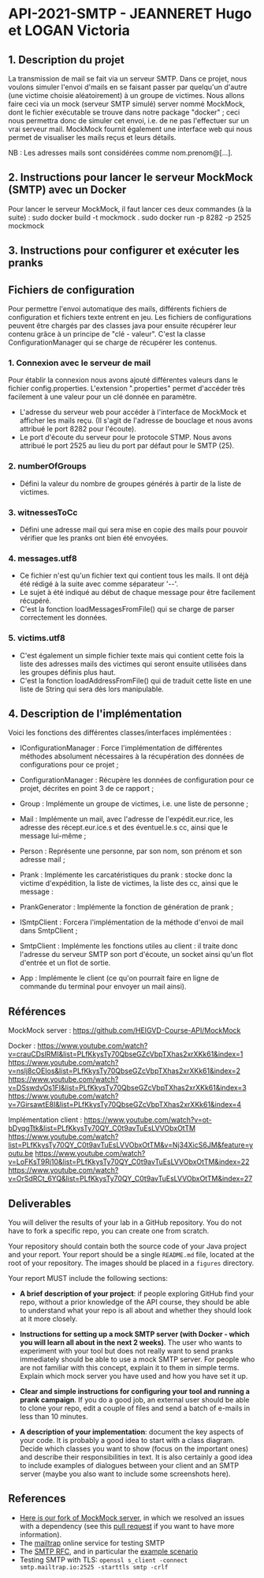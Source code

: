 # API-2021-SMTP - JEANNERET Hugo et LOGAN Victoria

## 1. Description du projet 

La transmission de mail se fait via un serveur SMTP. Dans ce projet, nous voulons simuler l'envoi d'mails en se faisant passer par quelqu'un d'autre (une victime choisie aléatoirement) à un groupe de victimes. Nous allons faire ceci via un mock (serveur SMTP simulé) server nommé MockMock, dont le fichier exécutable se trouve dans notre package "docker" ; ceci nous permettra donc de simuler cet envoi, i.e. de ne pas l'effectuer sur un vrai serveur mail. MockMock fournit également une interface web qui nous permet de visualiser les mails reçus et leurs détails.

NB : Les adresses mails sont considérées comme nom.prenom@[...].

## 2. Instructions pour lancer le serveur MockMock (SMTP) avec un Docker

Pour lancer le serveur MockMock, il faut lancer ces deux commandes (à la suite) : 
sudo docker build -t mockmock .
sudo docker run -p 8282 -p 2525 mockmock

## 3. Instructions pour configurer et exécuter les pranks
## Fichiers de configuration
Pour permettre l'envoi automatique des mails, différents fichiers de configuration et fichiers texte entrent en jeu.
Les fichiers de configurations peuvent être chargés par des classes java pour ensuite récupérer leur contenu grâce à un principe de "clé - valeur".
C'est la classe ConfigurationManager qui se charge de récupérer les contenus.
### 1. Connexion avec le serveur de mail
Pour établir la connexion nous avons ajouté différentes valeurs dans le fichier config.properties. L'extension ".properties" permet d'accéder très facilement à une valeur pour un clé donnée en paramètre.
+ L'adresse du serveur web pour accéder à l'interface de MockMock et afficher les mails reçu.
(Il s'agit de l'adresse de bouclage et nous avons attribué le port 8282 pour l'écoute).
+ Le port d'écoute du serveur pour le protocole STMP. Nous avons attribué le port 2525 au lieu du port par défaut pour le SMTP (25).
### 2. numberOfGroups
+ Défini la valeur du nombre de groupes générés à partir de la liste de victimes.
### 3. witnessesToCc
+ Défini une adresse mail qui sera mise en copie des mails pour pouvoir vérifier que les pranks ont bien été envoyées.
### 4. messages.utf8
+ Ce fichier n'est qu'un fichier text qui contient tous les mails. Il ont déjà été rédigé à la suite avec comme séparateur '--'.
+ Le sujet à été indiqué au début de chaque message pour être facilement récupéré.
+ C'est la fonction loadMessagesFromFile() qui se charge de parser correctement les données.
### 5. victims.utf8
+ C'est également un simple fichier texte mais qui contient cette fois la liste des adresses mails des victimes qui seront ensuite utilisées dans les groupes définis plus haut.
+ C'est la fonction loadAddressFromFile() qui de traduit cette liste en une liste de String qui sera dès lors manipulable.

## 4. Description de l'implémentation

Voici les fonctions des différentes classes/interfaces implémentées : 

- IConfigurationManager : 
Force l'implémentation de différentes méthodes absolument nécessaires à la récupération des données de configurations pour ce projet ;

- ConfigurationManager :
Récupère les données de configuration pour ce projet, décrites en point 3 de ce rapport ;

- Group :
Implémente un groupe de victimes, i.e. une liste de personne ;

- Mail :
Implémente un mail, avec l'adresse de l'expédit.eur.rice, les adresse des récept.eur.ice.s et des éventuel.le.s cc, ainsi que le message lui-même ;

- Person :
Représente une personne, par son nom, son prénom et son adresse mail ;

- Prank :
Implémente les carcatéristiques du prank : stocke donc la victime d'expédition, la liste de victimes, la liste des cc, ainsi que le message : 

- PrankGenerator :
Implémente la fonction de génération de prank ;

- ISmtpClient :
Forcera l'implémentation de la méthode d'envoi de mail dans SmtpClient ;

- SmtpClient :
Implémente les fonctions utiles au client : il traite donc l'adresse du serveur SMTP son port d'écoute, un socket ainsi qu'un flot d'entrée et un flot de sortie.

- App :
Implémente le client (ce qu'on pourrait faire en ligne de commande du terminal pour envoyer un mail ainsi).

## Références

MockMock server : 
https://github.com/HEIGVD-Course-API/MockMock

Docker : 
https://www.youtube.com/watch?v=crauCDslRMI&list=PLfKkysTy70QbseGZcVbpTXhas2xrXKk61&index=1
https://www.youtube.com/watch?v=nslj8cOEIos&list=PLfKkysTy70QbseGZcVbpTXhas2xrXKk61&index=2
https://www.youtube.com/watch?v=DSswdvOs1FI&list=PLfKkysTy70QbseGZcVbpTXhas2xrXKk61&index=3
https://www.youtube.com/watch?v=7GirsawtE8I&list=PLfKkysTy70QbseGZcVbpTXhas2xrXKk61&index=4

Implémentation client : 
https://www.youtube.com/watch?v=ot-bDyqgTtk&list=PLfKkysTy70QY_C0t9avTuEsLVVObxOtTM
https://www.youtube.com/watch?list=PLfKkysTy70QY_C0t9avTuEsLVVObxOtTM&v=Nj34XicS6JM&feature=youtu.be
https://www.youtube.com/watch?v=LoFKsT9Rj10&list=PLfKkysTy70QY_C0t9avTuEsLVVObxOtTM&index=22
https://www.youtube.com/watch?v=OrSdRCt_6YQ&list=PLfKkysTy70QY_C0t9avTuEsLVVObxOtTM&index=27







## Deliverables

You will deliver the results of your lab in a GitHub repository. You do not have to fork a specific repo, you can create one from scratch.

Your repository should contain both the source code of your Java project and your report. Your report should be a single `README.md` file, located at the root of your repository. The images should be placed in a `figures` directory.

Your report MUST include the following sections:

* **A brief description of your project**: if people exploring GitHub find your repo, without a prior knowledge of the API course, they should be able to understand what your repo is all about and whether they should look at it more closely.

* **Instructions for setting up a mock SMTP server (with Docker - which you will learn all about in the next 2 weeks)**. The user who wants to experiment with your tool but does not really want to send pranks immediately should be able to use a mock SMTP server. For people who are not familiar with this concept, explain it to them in simple terms. Explain which mock server you have used and how you have set it up.

* **Clear and simple instructions for configuring your tool and running a prank campaign**. If you do a good job, an external user should be able to clone your repo, edit a couple of files and send a batch of e-mails in less than 10 minutes.

* **A description of your implementation**: document the key aspects of your code. It is probably a good idea to start with a class diagram. Decide which classes you want to show (focus on the important ones) and describe their responsibilities in text. It is also certainly a good idea to include examples of dialogues between your client and an SMTP server (maybe you also want to include some screenshots here).

## References

* [Here is our fork of MockMock server](https://github.com/HEIGVD-Course-API/MockMock), in which we resolved an issues with a dependency (see this [pull request](https://github.com/tweakers/MockMock/pull/8) if you want to have more information).
* The [mailtrap](<https://mailtrap.io/>) online service for testing SMTP
* The [SMTP RFC](<https://tools.ietf.org/html/rfc5321#appendix-D>), and in particular the [example scenario](<https://tools.ietf.org/html/rfc5321#appendix-D>)
* Testing SMTP with TLS: `openssl s_client -connect smtp.mailtrap.io:2525 -starttls smtp -crlf`

